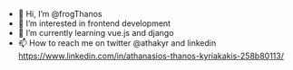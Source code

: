 - 👋 Hi, I’m @frogThanos
- 👀 I’m interested in frontend development
- 🌱 I’m currently learning vue.js and django
- 📫 How to reach me on twitter @athakyr and linkedin https://www.linkedin.com/in/athanasios-thanos-kyriakakis-258b80113/
